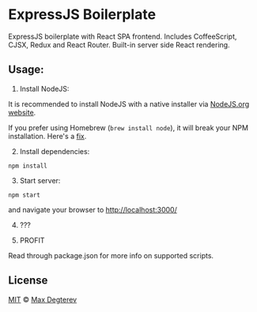 ExpressJS Boilerplate
=====================

ExpressJS boilerplate with React SPA frontend. Includes CoffeeScript, CJSX, Redux and React Router. Built-in server side React rendering.

## Usage:

1. Install NodeJS:

  It is recommended to install NodeJS with a native installer via [NodeJS.org website](http://nodejs.org/download/).

  If you prefer using Homebrew (`brew install node`), it will break your NPM installation. Here's a [fix](https://gist.github.com/DanHerbert/9520689).

2. Install dependencies:

  `npm install`

3. Start server:

  `npm start`

  and navigate your browser to [http://localhost:3000/](http://localhost:3000/)

4. ???

5. PROFIT

Read through package.json for more info on supported scripts.

## License

[MIT](http://opensource.org/licenses/MIT) © [Max Degterev](http://max.degterev.me/)
